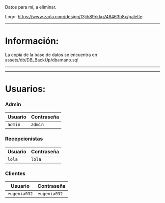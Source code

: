 Datos para mí, a eliminar.

 Logo: https://www.zarla.com/design/f3jjh89rkkq748463h8x/palette
____________________________________________________________________________
# Información:

 La copia de la base de datos se encuentra en assets/db/DB_BackUp/dbamano.sql
____________________________________________________________________________


____________________________________________________________________________
# Usuarios:

### Admin
| Usuario | Contraseña |
|---|---|
| `admin` | `admin` |

### Recepcionistas
| Usuario | Contraseña |
|---|---|
|  `lola` | `lola` |

### Clientes
| Usuario | Contraseña |
|---|---|
| `eugenia032` | `eugenia032` |